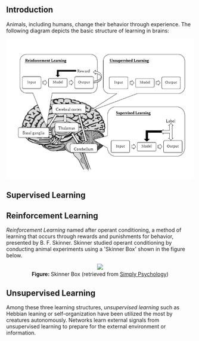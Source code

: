 ## Introduction
Animals, including humans, change their behavior through experience. 
The following diagram depicts the basic structure of learning in brains:

<p align="center">
  <img src="/assets/Brain_DL.PNG"/>
</p>

## Supervised Learning 


## Reinforcement Learning
*Reinforcement Learning* named after operant conditioning, a method of learning that occurs through rewards and punishments for behavior, presented by B. F. Skinner. Skinner studied operant conditioning by conducting animal experiments using a 'Skinner Box' shown in the figure below.

<p align="center">
  <img src="https://www.simplypsychology.org/skinner%20box.jpg"/>
  <br>
  <b> Figure: </b> Skinner Box (retrieved from <a href="https://www.simplypsychology.org/operant-conditioning.html">Simply Psychology</a>)
</p>

## Unsupervised Learning
Among these three learning structures, *unsupervised learning* such as Hebbian leaning or self-organization have been utilized the  most by creatures autonomously. Networks learn external signals from unsupervised learning to prepare for the external environment or information. 
